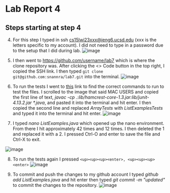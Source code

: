 # Lab Report 4
## Steps starting at step 4
4. For this step I typed in ssh cs15lwi23xxx@ieng6.ucsd.edu (xxx is the letters specific to my account). I did not need to type in a password due to the setup that I did during lab.
![image](https://user-images.githubusercontent.com/49798755/221383543-af9b27d6-7372-48cf-9003-4e969b3d856e.png) 

5. I then went to https://github.com/username/lab7 which is where the clone repository was. After clicking the <> Code button in the top right, I copied the SSH link. I then typed ```git clone git@github.com:snannra/lab7.git``` into the terminal.
![image](https://user-images.githubusercontent.com/49798755/221383632-61bf810c-01a2-40d4-ba05-7657d57414cf.png)

6. To run the tests I went to [this](https://ucsd-cse15l-w23.github.io/week/week3/) link to find the correct commands to run to test the files. I scrolled to the image that said MAC USERS and copied the first line of text, _javac -cp .:lib/hamcrest-core-1.3.jar:lib/junit-4.13.2.jar *.java_, and pasted it into the terminal and hit enter. I then copied the second line and replaced _ArrayTests_ with _ListExamplesTests_ and typed it into the terminal and hit enter.
![image](https://user-images.githubusercontent.com/49798755/221384360-f9e82a5c-797f-4cdc-a4bb-65540729e733.png)

7. I typed _nano ListExamples.java_ which opened up the nano environment. From there I hit <down> approximately 42 times and <right> 12 times. I then deleted the 1 and replaced it with a 2. I pressed Ctrl-O and enter to save the file and Ctrl-X to exit.
  
![image](https://user-images.githubusercontent.com/49798755/221384845-9c74df32-3f31-477f-b488-a37b104d26ee.png)
  
8. To run the tests again I pressed 
```<up><up><up><enter>, <up><up><up><enter>```
![image](https://user-images.githubusercontent.com/49798755/221384987-e489f0db-0ef3-4947-8029-3330e0c6022d.png)
  
9. To commit and push the changes to my github account I typed _github add ListExamples.java_ and hit enter then typed _git commit -m "updated"_ to commit the changes to the repository.
![image](https://user-images.githubusercontent.com/49798755/221385064-5713faa6-eedb-4492-99c0-84d66bd9dc1e.png)
